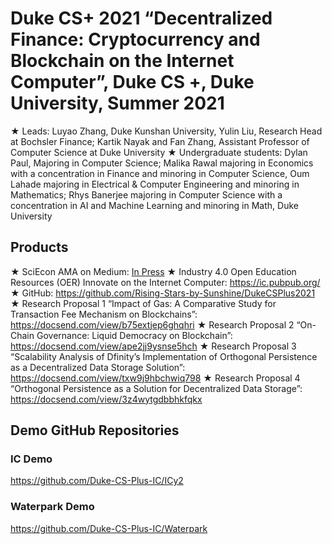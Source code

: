 # Duke CS+ 2021 “Decentralized Finance: Cryptocurrency and Blockchain on the Internet Computer”, Duke CS +, Duke University, Summer 2021

★	Leads: Luyao Zhang, Duke Kunshan University, Yulin Liu, Research Head at Bochsler Finance; Kartik Nayak and Fan Zhang, Assistant Professor of Computer Science at Duke University
★	Undergraduate students: Dylan Paul, Majoring in Computer Science; Malika Rawal majoring in Economics with a concentration in Finance and minoring in Computer Science, Oum Lahade majoring in Electrical & Computer Engineering and minoring in  Mathematics; Rhys Banerjee majoring in Computer Science with a concentration in AI and Machine Learning and minoring in Math, Duke University

## Products
★	SciEcon AMA on Medium: [In Press](https://medium.com/sciecon-ama/decentralized-finance-cryptocurrency-and-blockchain-on-the-internet-computer-245380a3cd75) 
★	Industry 4.0 Open Education Resources (OER) Innovate on the Internet Computer: https://ic.pubpub.org/
★	GitHub:  https://github.com/Rising-Stars-by-Sunshine/DukeCSPlus2021
★	Research Proposal 1 “Impact of Gas: A Comparative Study for Transaction Fee Mechanism on Blockchains”: https://docsend.com/view/b75extjep6ghqhri
★	Research Proposal 2 “On-Chain Governance: Liquid Democracy on Blockchain”: https://docsend.com/view/ape2jj9ysnse5hch
★	Research Proposal 3 “Scalability Analysis of Dfinity’s Implementation of Orthogonal Persistence as a Decentralized Data Storage Solution”: https://docsend.com/view/txw9j9hbchwiq798
★	Research Proposal 4 “Orthogonal Persistence as a Solution for Decentralized Data
Storage”: https://docsend.com/view/3z4wytgdbbhkfqkx

## Demo GitHub Repositories
### IC Demo
https://github.com/Duke-CS-Plus-IC/ICy2
### Waterpark Demo

https://github.com/Duke-CS-Plus-IC/Waterpark

